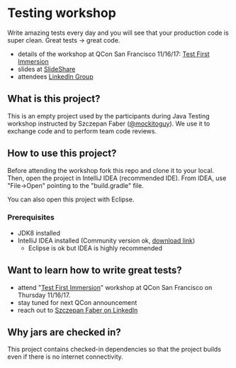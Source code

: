 # Testing workshop

Write amazing tests every day and you will see that your production code is super clean.
Great tests -> great code.

- details of the workshop at QCon San Francisco 11/16/17: [Test First Immersion](https://qconsf.com/sf2017/workshop/test-first-immersion-workshop-java)
- slides at [SlideShare](https://www.slideshare.net/SzczepanFaber/qcon17-workshop-test-first-immersion)
- attendees [LinkedIn Group](https://www.linkedin.com/groups/13564002)

## What is this project?

This is an empty project used by the participants during Java Testing workshop instructed by Szczepan Faber ([@mockitoguy](https://github.com/mockitoguy)).
We use it to exchange code and to perform team code reviews.

## How to use this project?

Before attending the workshop fork this repo and clone it to your local.
Then, open the project in IntelliJ IDEA (recommended IDE).
From IDEA, use "File->Open" pointing to the "build.gradle" file.

You can also open this project with Eclipse.

### Prerequisites

- JDK8 installed
- IntelliJ IDEA installed (Community version ok, [download link](https://www.jetbrains.com/idea/download/index.html))
    - Eclipse is ok but IDEA is highly recommended

## Want to learn how to write great tests?

- attend "[Test First Immersion](https://qconsf.com/sf2017/workshop/test-first-immersion-workshop-java)" workshop at QCon San Francisco on Thursday 11/16/17.
- stay tuned for next QCon announcement
- reach out to [Szczepan Faber on LinkedIn](https://www.linkedin.com/in/mockitoguy)

## Why jars are checked in?

This project contains checked-in dependencies so that the project builds even if there is no internet connectivity.
